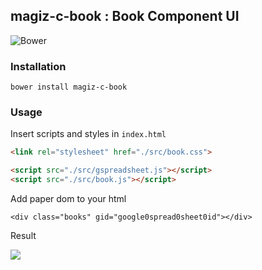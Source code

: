 ## magiz-c-book : Book Component UI

![Bower](https://img.shields.io/bower/v/magiz-c-book.svg)

### Installation

```
bower install magiz-c-book
```

### Usage

Insert scripts and styles in `index.html`

```html
<link rel="stylesheet" href="./src/book.css">

<script src="./src/gspreadsheet.js"></script>
<script src="./src/book.js"></script>
```

Add paper dom to your html

```
<div class="books" gid="google0spread0sheet0id"></div>
```

Result

![](http://i.imgur.com/i8LAf9V.png)
